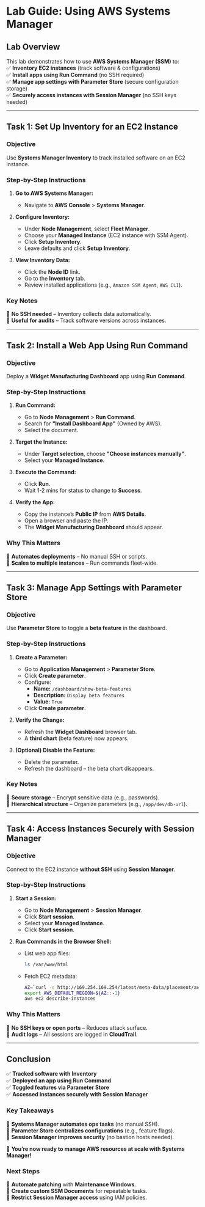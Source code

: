 # **Lab Guide: Using AWS Systems Manager**  

## **Lab Overview**  
This lab demonstrates how to use **AWS Systems Manager (SSM)** to:  
✅ **Inventory EC2 instances** (track software & configurations)  
✅ **Install apps using Run Command** (no SSH required)  
✅ **Manage app settings with Parameter Store** (secure configuration storage)  
✅ **Securely access instances with Session Manager** (no SSH keys needed)  

---

## **Task 1: Set Up Inventory for an EC2 Instance**  

### **Objective**  
Use **Systems Manager Inventory** to track installed software on an EC2 instance.  

### **Step-by-Step Instructions**  

1. **Go to AWS Systems Manager:**  
   - Navigate to **AWS Console** > **Systems Manager**.  

2. **Configure Inventory:**  
   - Under **Node Management**, select **Fleet Manager**.  
   - Choose your **Managed Instance** (EC2 instance with SSM Agent).  
   - Click **Setup Inventory**.  
   - Leave defaults and click **Setup Inventory**.  

3. **View Inventory Data:**  
   - Click the **Node ID** link.  
   - Go to the **Inventory** tab.  
   - Review installed applications (e.g., `Amazon SSM Agent`, `AWS CLI`).  

### **Key Notes**  
🔹 **No SSH needed** – Inventory collects data automatically.  
🔹 **Useful for audits** – Track software versions across instances.  

---

## **Task 2: Install a Web App Using Run Command**  

### **Objective**  
Deploy a **Widget Manufacturing Dashboard** app using **Run Command**.  

### **Step-by-Step Instructions**  

1. **Run Command:**  
   - Go to **Node Management** > **Run Command**.  
   - Search for **"Install Dashboard App"** (Owned by AWS).  
   - Select the document.  

2. **Target the Instance:**  
   - Under **Target selection**, choose **"Choose instances manually"**.  
   - Select your **Managed Instance**.  

3. **Execute the Command:**  
   - Click **Run**.  
   - Wait 1-2 mins for status to change to **Success**.  

4. **Verify the App:**  
   - Copy the instance’s **Public IP** from **AWS Details**.  
   - Open a browser and paste the IP.  
   - The **Widget Manufacturing Dashboard** should appear.  

### **Why This Matters**  
🔹 **Automates deployments** – No manual SSH or scripts.  
🔹 **Scales to multiple instances** – Run commands fleet-wide.  

---

## **Task 3: Manage App Settings with Parameter Store**  

### **Objective**  
Use **Parameter Store** to toggle a **beta feature** in the dashboard.  

### **Step-by-Step Instructions**  

1. **Create a Parameter:**  
   - Go to **Application Management** > **Parameter Store**.  
   - Click **Create parameter**.  
   - Configure:  
     - **Name:** `/dashboard/show-beta-features`  
     - **Description:** `Display beta features`  
     - **Value:** `True`  
   - Click **Create parameter**.  

2. **Verify the Change:**  
   - Refresh the **Widget Dashboard** browser tab.  
   - A **third chart** (beta feature) now appears.  

3. **(Optional) Disable the Feature:**  
   - Delete the parameter.  
   - Refresh the dashboard – the beta chart disappears.  

### **Key Notes**  
🔹 **Secure storage** – Encrypt sensitive data (e.g., passwords).  
🔹 **Hierarchical structure** – Organize parameters (e.g., `/app/dev/db-url`).  

---

## **Task 4: Access Instances Securely with Session Manager**  

### **Objective**  
Connect to the EC2 instance **without SSH** using **Session Manager**.  

### **Step-by-Step Instructions**  

1. **Start a Session:**  
   - Go to **Node Management** > **Session Manager**.  
   - Click **Start session**.  
   - Select your **Managed Instance**.  
   - Click **Start session**.  

2. **Run Commands in the Browser Shell:**  
   - List web app files:  
     ```bash
     ls /var/www/html
     ```  
   - Fetch EC2 metadata:  
     ```bash
     AZ=`curl -s http://169.254.169.254/latest/meta-data/placement/availability-zone`
     export AWS_DEFAULT_REGION=${AZ::-1}
     aws ec2 describe-instances
     ```  

### **Why This Matters**  
🔹 **No SSH keys or open ports** – Reduces attack surface.  
🔹 **Audit logs** – All sessions are logged in **CloudTrail**.  

---

## **Conclusion**  
✅ **Tracked software with Inventory**  
✅ **Deployed an app using Run Command**  
✅ **Toggled features via Parameter Store**  
✅ **Accessed instances securely with Session Manager**  

### **Key Takeaways**  
🔹 **Systems Manager automates ops tasks** (no manual SSH).  
🔹 **Parameter Store centralizes configurations** (e.g., feature flags).  
🔹 **Session Manager improves security** (no bastion hosts needed).  

🚀 **You’re now ready to manage AWS resources at scale with Systems Manager!**  

### **Next Steps**  
🔸 **Automate patching** with **Maintenance Windows**.  
🔸 **Create custom SSM Documents** for repeatable tasks.  
🔸 **Restrict Session Manager access** using IAM policies.
